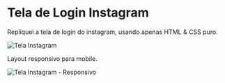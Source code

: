 # Tela de Login Instagram

Repliquei a tela de login do instagram, usando apenas HTML & CSS puro.

![Tela Instagram](https://user-images.githubusercontent.com/107058501/172843907-dc1c2dbc-d8eb-4b24-9c21-bfdfaf8c81cf.png)

Layout responsivo para mobile.

![Tela Instagram - Responsivo](https://user-images.githubusercontent.com/107058501/172844090-8b062546-1cb5-4237-a11a-43e8f5602454.png)
